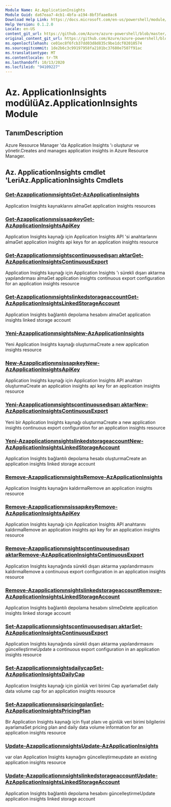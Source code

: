 ```yaml
---
Module Name: Az.ApplicationInsights
Module Guid: da67eaa7-4cb1-4bfa-a194-8bf3faae8ac6
Download Help Link: https://docs.microsoft.com/en-us/powershell/module/az.applicationinsights
Help Version: 0.1.2.0
Locale: en-US
content_git_url: https://github.com/Azure/azure-powershell/blob/master/src/ApplicationInsights/ApplicationInsights/help/Az.ApplicationInsights.md
original_content_git_url: https://github.com/Azure/azure-powershell/blob/master/src/ApplicationInsights/ApplicationInsights/help/Az.ApplicationInsights.md
ms.openlocfilehash: ce01ec8f6fcb37dd03d8d835c9be1dcf02010574
ms.sourcegitcommit: 1de2b6c3c99197958fa2101bc37680e7507f91ac
ms.translationtype: MT
ms.contentlocale: tr-TR
ms.lasthandoff: 10/13/2020
ms.locfileid: "94109227"
---
```

# <span data-ttu-id="73433-101">Az. ApplicationInsights modülü</span><span class="sxs-lookup"><span data-stu-id="73433-101">Az.ApplicationInsights Module</span></span>
## <span data-ttu-id="73433-102">Tanım</span><span class="sxs-lookup"><span data-stu-id="73433-102">Description</span></span>
<span data-ttu-id="73433-103">Azure Resource Manager 'da Application Insights 'ı oluşturur ve yönetir.</span><span class="sxs-lookup"><span data-stu-id="73433-103">Creates and manages application insights in Azure Resource Manager.</span></span>

## <span data-ttu-id="73433-104">Az. ApplicationInsights cmdlet 'Leri</span><span class="sxs-lookup"><span data-stu-id="73433-104">Az.ApplicationInsights Cmdlets</span></span>
### [<span data-ttu-id="73433-105">Get-Azapplicationınsights</span><span class="sxs-lookup"><span data-stu-id="73433-105">Get-AzApplicationInsights</span></span>](Get-AzApplicationInsights.md)
<span data-ttu-id="73433-106">Application Insights kaynaklarını alma</span><span class="sxs-lookup"><span data-stu-id="73433-106">Get application insights resources</span></span>

### [<span data-ttu-id="73433-107">Get-Azapplicationınsissapıkey</span><span class="sxs-lookup"><span data-stu-id="73433-107">Get-AzApplicationInsightsApiKey</span></span>](Get-AzApplicationInsightsApiKey.md)
<span data-ttu-id="73433-108">Application Insights kaynağı için Application Insights API 'si anahtarlarını alma</span><span class="sxs-lookup"><span data-stu-id="73433-108">Get application insights api keys for an application insights resource</span></span>

### [<span data-ttu-id="73433-109">Get-Azapplicationınsightscontinuousedışarı aktar</span><span class="sxs-lookup"><span data-stu-id="73433-109">Get-AzApplicationInsightsContinuousExport</span></span>](Get-AzApplicationInsightsContinuousExport.md)
<span data-ttu-id="73433-110">Application Insights kaynağı için Application Insights 'ı sürekli dışarı aktarma yapılandırması alma</span><span class="sxs-lookup"><span data-stu-id="73433-110">Get application insights continuous export configuration for an application insights resource</span></span>

### [<span data-ttu-id="73433-111">Get-Azapplicationınsightslinkedstorageaccount</span><span class="sxs-lookup"><span data-stu-id="73433-111">Get-AzApplicationInsightsLinkedStorageAccount</span></span>](Get-AzApplicationInsightsLinkedStorageAccount.md)
<span data-ttu-id="73433-112">Application Insights bağlantılı depolama hesabını alma</span><span class="sxs-lookup"><span data-stu-id="73433-112">Get application insights linked storage account</span></span>

### [<span data-ttu-id="73433-113">Yeni-Azapplicationınsights</span><span class="sxs-lookup"><span data-stu-id="73433-113">New-AzApplicationInsights</span></span>](New-AzApplicationInsights.md)
<span data-ttu-id="73433-114">Yeni Application Insights kaynağı oluşturma</span><span class="sxs-lookup"><span data-stu-id="73433-114">Create a new application insights resource</span></span>

### [<span data-ttu-id="73433-115">New-Azapplicationınsissapıkey</span><span class="sxs-lookup"><span data-stu-id="73433-115">New-AzApplicationInsightsApiKey</span></span>](New-AzApplicationInsightsApiKey.md)
<span data-ttu-id="73433-116">Application Insights kaynağı için Application Insights API anahtarı oluşturma</span><span class="sxs-lookup"><span data-stu-id="73433-116">Create an application insights api key for an application insights resource</span></span>

### [<span data-ttu-id="73433-117">Yeni-Azapplicationınsightscontinuousedışarı aktar</span><span class="sxs-lookup"><span data-stu-id="73433-117">New-AzApplicationInsightsContinuousExport</span></span>](New-AzApplicationInsightsContinuousExport.md)
<span data-ttu-id="73433-118">Yeni bir Application Insights kaynağı oluşturma</span><span class="sxs-lookup"><span data-stu-id="73433-118">Create a new application insights continuous export configuration for an application insights resource</span></span>

### [<span data-ttu-id="73433-119">Yeni-Azapplicationınsightslinkedstorageaccount</span><span class="sxs-lookup"><span data-stu-id="73433-119">New-AzApplicationInsightsLinkedStorageAccount</span></span>](New-AzApplicationInsightsLinkedStorageAccount.md)
<span data-ttu-id="73433-120">Application Insights bağlantılı depolama hesabı oluşturma</span><span class="sxs-lookup"><span data-stu-id="73433-120">Create an application insights linked storage account</span></span>

### [<span data-ttu-id="73433-121">Remove-Azapplicationınsights</span><span class="sxs-lookup"><span data-stu-id="73433-121">Remove-AzApplicationInsights</span></span>](Remove-AzApplicationInsights.md)
<span data-ttu-id="73433-122">Application Insights kaynağını kaldırma</span><span class="sxs-lookup"><span data-stu-id="73433-122">Remove an application insights resource</span></span>

### [<span data-ttu-id="73433-123">Remove-Azapplicationınsissapıkey</span><span class="sxs-lookup"><span data-stu-id="73433-123">Remove-AzApplicationInsightsApiKey</span></span>](Remove-AzApplicationInsightsApiKey.md)
<span data-ttu-id="73433-124">Application Insights kaynağı için Application Insights API anahtarını kaldırma</span><span class="sxs-lookup"><span data-stu-id="73433-124">Remove an application insights api key for an application insights resource</span></span>

### [<span data-ttu-id="73433-125">Remove-Azapplicationınsightscontinuousedışarı aktar</span><span class="sxs-lookup"><span data-stu-id="73433-125">Remove-AzApplicationInsightsContinuousExport</span></span>](Remove-AzApplicationInsightsContinuousExport.md)
<span data-ttu-id="73433-126">Application Insights kaynağında sürekli dışarı aktarma yapılandırmasını kaldırma</span><span class="sxs-lookup"><span data-stu-id="73433-126">Remove a continuous export configuration in an application insights resource</span></span>

### [<span data-ttu-id="73433-127">Remove-Azapplicationınsightslinkedstorageaccount</span><span class="sxs-lookup"><span data-stu-id="73433-127">Remove-AzApplicationInsightsLinkedStorageAccount</span></span>](Remove-AzApplicationInsightsLinkedStorageAccount.md)
<span data-ttu-id="73433-128">Application Insights bağlantılı depolama hesabını silme</span><span class="sxs-lookup"><span data-stu-id="73433-128">Delete application insights linked storage account</span></span>

### [<span data-ttu-id="73433-129">Set-Azapplicationınsightscontinuousedışarı aktar</span><span class="sxs-lookup"><span data-stu-id="73433-129">Set-AzApplicationInsightsContinuousExport</span></span>](Set-AzApplicationInsightsContinuousExport.md)
<span data-ttu-id="73433-130">Application Insights kaynağında sürekli dışarı aktarma yapılandırmasını güncelleştirme</span><span class="sxs-lookup"><span data-stu-id="73433-130">Update a continuous export configuration in an application insights resource</span></span>

### [<span data-ttu-id="73433-131">Set-Azapplicationınsightsdailycap</span><span class="sxs-lookup"><span data-stu-id="73433-131">Set-AzApplicationInsightsDailyCap</span></span>](Set-AzApplicationInsightsDailyCap.md)
<span data-ttu-id="73433-132">Application Insights kaynağı için günlük veri birimi Cap ayarlama</span><span class="sxs-lookup"><span data-stu-id="73433-132">Set daily data volume cap for an application insights resource</span></span>

### [<span data-ttu-id="73433-133">Set-Azapplicationınsiıspricingplan</span><span class="sxs-lookup"><span data-stu-id="73433-133">Set-AzApplicationInsightsPricingPlan</span></span>](Set-AzApplicationInsightsPricingPlan.md)
<span data-ttu-id="73433-134">Bir Application Insights kaynağı için fiyat planı ve günlük veri birimi bilgilerini ayarlama</span><span class="sxs-lookup"><span data-stu-id="73433-134">Set pricing plan and daily data volume information for an application insights resource</span></span>

### [<span data-ttu-id="73433-135">Update-Azapplicationınsights</span><span class="sxs-lookup"><span data-stu-id="73433-135">Update-AzApplicationInsights</span></span>](Update-AzApplicationInsights.md)
<span data-ttu-id="73433-136">var olan Application Insights kaynağını güncelleştirme</span><span class="sxs-lookup"><span data-stu-id="73433-136">update an existing application insights resource</span></span>

### [<span data-ttu-id="73433-137">Update-Azapplicationınsightslinkedstorageaccount</span><span class="sxs-lookup"><span data-stu-id="73433-137">Update-AzApplicationInsightsLinkedStorageAccount</span></span>](Update-AzApplicationInsightsLinkedStorageAccount.md)
<span data-ttu-id="73433-138">Application Insights bağlantılı depolama hesabını güncelleştirme</span><span class="sxs-lookup"><span data-stu-id="73433-138">Update application insights linked storage account</span></span>

